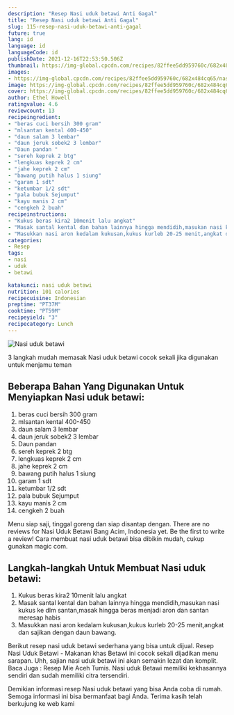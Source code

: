 ```yaml
---
description: "Resep Nasi uduk betawi Anti Gagal"
title: "Resep Nasi uduk betawi Anti Gagal"
slug: 115-resep-nasi-uduk-betawi-anti-gagal
future: true
lang: id
language: id
languageCode: id
publishDate: 2021-12-16T22:53:50.506Z 
thumbnail: https://img-global.cpcdn.com/recipes/82ffee5dd959760c/682x484cq65/nasi-uduk-betawi-foto-resep-utama.png
images:
- https://img-global.cpcdn.com/recipes/82ffee5dd959760c/682x484cq65/nasi-uduk-betawi-foto-resep-utama.png
image: https://img-global.cpcdn.com/recipes/82ffee5dd959760c/682x484cq65/nasi-uduk-betawi-foto-resep-utama.png
cover: https://img-global.cpcdn.com/recipes/82ffee5dd959760c/682x484cq65/nasi-uduk-betawi-foto-resep-utama.png
author: Ethel Howell
ratingvalue: 4.6
reviewcount: 13
recipeingredient:
- "beras cuci bersih 300 gram"
- "mlsantan kental 400-450"
- "daun salam 3 lembar"
- "daun jeruk sobek2 3 lembar"
- "Daun pandan "
- "sereh keprek 2 btg"
- "lengkuas keprek 2 cm"
- "jahe keprek 2 cm"
- "bawang putih halus 1 siung"
- "garam 1 sdt"
- "ketumbar 1/2 sdt"
- "pala bubuk Sejumput"
- "kayu manis 2 cm"
- "cengkeh 2 buah"
recipeinstructions:
- "Kukus beras kira2 10menit lalu angkat"
- "Masak santal kental dan bahan lainnya hingga mendidih,masukan nasi kukus ke dlm santan,masak hingga beras menjadi aron dan santan meresap habis"
- "Masukkan nasi aron kedalam kukusan,kukus kurleb 20-25 menit,angkat dan sajikan dengan daun bawang."
categories:
- Resep
tags:
- nasi
- uduk
- betawi

katakunci: nasi uduk betawi 
nutrition: 101 calories
recipecuisine: Indonesian
preptime: "PT37M"
cooktime: "PT59M"
recipeyield: "3"
recipecategory: Lunch
---
```



![Nasi uduk betawi](https://img-global.cpcdn.com/recipes/82ffee5dd959760c/682x484cq65/nasi-uduk-betawi-foto-resep-utama.png)

3 langkah mudah memasak  Nasi uduk betawi cocok sekali jika digunakan untuk menjamu teman

<!--inarticleads1-->

## Beberapa Bahan Yang Digunakan Untuk Menyiapkan Nasi uduk betawi:

1. beras cuci bersih 300 gram
1. mlsantan kental 400-450
1. daun salam 3 lembar
1. daun jeruk sobek2 3 lembar
1. Daun pandan 
1. sereh keprek 2 btg
1. lengkuas keprek 2 cm
1. jahe keprek 2 cm
1. bawang putih halus 1 siung
1. garam 1 sdt
1. ketumbar 1/2 sdt
1. pala bubuk Sejumput
1. kayu manis 2 cm
1. cengkeh 2 buah

Menu siap saji, tinggal goreng dan siap disantap dengan. There are no reviews for Nasi Uduk Betawi Bang Acim, Indonesia yet. Be the first to write a review! Cara membuat nasi uduk betawi bisa dibikin mudah, cukup gunakan magic com. 

<!--inarticleads2-->

## Langkah-langkah Untuk Membuat Nasi uduk betawi:

1. Kukus beras kira2 10menit lalu angkat
1. Masak santal kental dan bahan lainnya hingga mendidih,masukan nasi kukus ke dlm santan,masak hingga beras menjadi aron dan santan meresap habis
1. Masukkan nasi aron kedalam kukusan,kukus kurleb 20-25 menit,angkat dan sajikan dengan daun bawang.


Berikut resep nasi uduk betawi sederhana yang bisa untuk dijual. Resep Nasi Uduk Betawi - Makanan khas Betawi ini cocok sekali dijadikan menu sarapan. Uhh, sajian nasi uduk betawi ini akan semakin lezat dan komplit. Baca Juga : Resep Mie Aceh Tumis. Nasi uduk Betawi memiliki kekhasannya sendiri dan sudah memiliki citra tersendiri. 

Demikian informasi  resep Nasi uduk betawi   yang bisa Anda coba di rumah. Semoga informasi ini bisa bermanfaat bagi Anda. Terima kasih telah berkujung ke web kami
